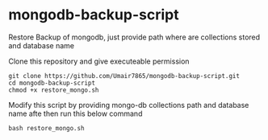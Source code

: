 # mongodb-backup-script
Restore Backup of mongodb, just provide path where are collections stored and database name

Clone this repository and give executeable permission
```
git clone https://github.com/Umair7865/mongodb-backup-script.git
cd mongodb-backup-script
chmod +x restore_mongo.sh

```

Modify this script by providing mongo-db collections path and database name 
afte then run this below command 
```
bash restore_mongo.sh
```
